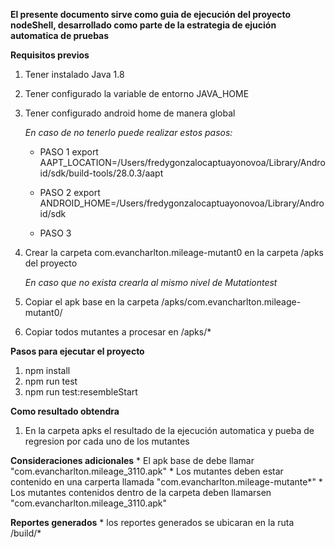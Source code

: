 **El presente documento sirve como guia de ejecución del proyecto nodeShell, desarrollado como parte de la estrategia de ejución automatica de pruebas**

**Requisitos previos**
1. Tener instalado Java 1.8 
2. Tener configurado la variable de entorno JAVA_HOME
3. Tener configurado android home de manera global

    _En caso de no tenerlo puede realizar estos pasos:_
    * PASO 1
    export AAPT_LOCATION=/Users/fredygonzalocaptuayonovoa/Library/Android/sdk/build-tools/28.0.3/aapt
    
    * PASO 2
    export ANDROID_HOME=/Users/fredygonzalocaptuayonovoa/Library/Android/sdk
    
    * PASO 3
4. Crear la carpeta com.evancharlton.mileage-mutant0 en la carpeta /apks del proyecto
    
    _En caso que no exista crearla al mismo nivel de Mutationtest_
    
5. Copiar el apk base en la carpeta /apks/com.evancharlton.mileage-mutant0/

6. Copiar todos mutantes a procesar en /apks/*


**Pasos para ejecutar el proyecto**
1. npm install
2. npm run test
3. npm run test:resembleStart



**Como resultado obtendra** 
1. En la carpeta apks el resultado de la ejecución automatica y pueba de regresion por cada uno de los mutantes

**Consideraciones adicionales**
    * El apk base de debe llamar "com.evancharlton.mileage_3110.apk"
    * Los mutantes deben estar contenido en una carperta llamada "com.evancharlton.mileage-mutante*"
    * Los mutantes contenidos dentro de la carpeta deben llamarsen "com.evancharlton.mileage_3110.apk"

**Reportes generados**
    * los reportes generados se ubicaran en la ruta /build/*
